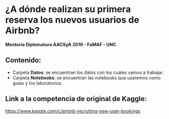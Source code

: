 # ¿A dónde realizan su primera reserva los nuevos usuarios de Airbnb?

__Mentoría Diplomatura AACSyA 2019 - FaMAF - UNC__

## Contenido:
* Carpeta __Datos__: se encuentran los datos con los cuales vamos a trabajar.
* Carpeta __Notebooks__: se encuentran las notebooks que usaremos como guías y los laboratorios.

## Link a la competencia de original de Kaggle:
https://www.kaggle.com/c/airbnb-recruiting-new-user-bookings
